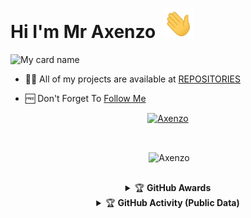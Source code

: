 # Hi I'm Mr Axenzo &nbsp;<a href="Hey"><img src="https://raw.githubusercontent.com/Viz-Zer/Viz-Zer/main/Assets/Hi.gif" width="48px"></a>

![My card name](https://cardivo.vercel.app/api?name=MrAxenzo&description=Hi,%20Welcome%20To%20My%20Profile%20❤&image=https://avatars.githubusercontent.com/u/78668573?v=4&s=10?v=4&backgroundColor=%23ecf0f1&instagram=_axe_mortal_ff_yt&github=MrAxenzo&twitter=&pattern=leaf&colorPattern=%23eaeaea)


- 👨‍💻 All of my projects are available at
                   [REPOSITORIES](https://github.com/MrAxenzo/MrAxenzo?tab=repositories)

                  
- 🆓 Don't Forget To [Follow Me](https://github.com/MrAxenzo/MrAxenzo)

<p align="center"> <a href="Axenzo"><img width="170px" height="24" src="https://komarev.com/ghpvc/?username=MrAxenzo&label=PROFILE%20VISITORS&color=green&style=flat-square" alt="Axenzo" /></a> </p><br> 


<div align="center">
<p>&nbsp;<img align="center" src="https://github-readme-stats.vercel.app/api?username=MrAxenzo&show_icons=true&theme=nightowl" alt="Axenzo" /></p> 

##

<details>
    <summary>&#127942 <b>GitHub Awards</b></summary><br/>

![Github Trophy](https://github-profile-trophy.vercel.app/?username=MrAxenzo)

</details>



<details>
    <summary>&#127942 <b>GitHub Activity (Public Data)</b></summary><br/>

![Metrics](https://metrics.lecoq.io/MrAxenzo?template=classic&followup=1&isocalendar=1&languages=1&isocalendar.duration=half-year&config.timezone=Europe%2FIstanbul)
